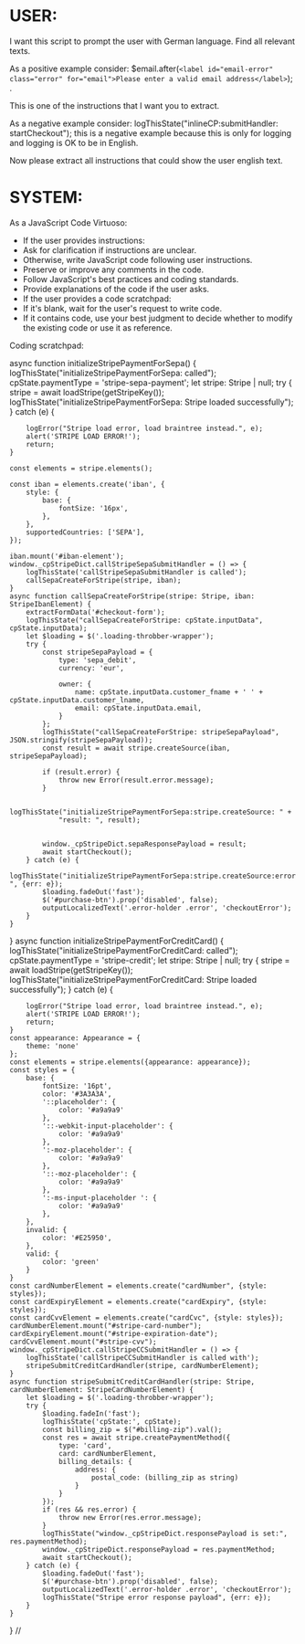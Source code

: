 # USER:
I want this script to prompt the user with German language.
Find all relevant texts.

As a positive example consider:
$email.after(`<label id="email-error" class="error" for="email">Please enter a valid email address</label>`); .

This is one of the instructions that I want you to extract.

As a negative example consider:
logThisState("inlineCP:submitHandler: startCheckout");
this is a negative example because this is only for logging and logging is OK to be in English.

Now please extract all instructions that could show the user english text.

# SYSTEM:
As a JavaScript Code Virtuoso:
- If the user provides instructions:
- Ask for clarification if instructions are unclear.
- Otherwise, write JavaScript code following user instructions.
- Preserve or improve any comments in the code.
- Follow JavaScript's best practices and coding standards.
- Provide explanations of the code if the user asks.
- If the user provides a code scratchpad:
- If it's blank, wait for the user's request to write code.
- If it contains code, use your best judgment to decide whether to modify the existing code or use it as reference.

Coding scratchpad:

async function initializeStripePaymentForSepa() {
    logThisState("initializeStripePaymentForSepa: called");
    cpState.paymentType = 'stripe-sepa-payment';
    let stripe: Stripe | null;
    try {
        stripe = await loadStripe(getStripeKey());
        logThisState("initializeStripePaymentForSepa: Stripe loaded successfully");
    } catch (e) {


        logError("Stripe load error, load braintree instead.", e);
        alert('STRIPE LOAD ERROR!');
        return;
    }

    const elements = stripe.elements();

    const iban = elements.create('iban', {
        style: {
            base: {
                fontSize: '16px',
            },
        },
        supportedCountries: ['SEPA'],
    });

    iban.mount('#iban-element');
    window._cpStripeDict.callStripeSepaSubmitHandler = () => {
        logThisState('callStripeSepaSubmitHandler is called');
        callSepaCreateForStripe(stripe, iban);
    }
    async function callSepaCreateForStripe(stripe: Stripe, iban: StripeIbanElement) {
        extractFormData('#checkout-form');
        logThisState("callSepaCreateForStripe: cpState.inputData", cpState.inputData);
        let $loading = $('.loading-throbber-wrapper');
        try {
            const stripeSepaPayload = {
                type: 'sepa_debit',
                currency: 'eur',

                owner: {
                    name: cpState.inputData.customer_fname + ' ' + cpState.inputData.customer_lname,
                    email: cpState.inputData.email,
                }
            };
            logThisState("callSepaCreateForStripe: stripeSepaPayload", JSON.stringify(stripeSepaPayload));
            const result = await stripe.createSource(iban, stripeSepaPayload);

            if (result.error) {
                throw new Error(result.error.message);
            }

            logThisState("initializeStripePaymentForSepa:stripe.createSource: " +
                "result: ", result);


            window._cpStripeDict.sepaResponsePayload = result;
            await startCheckout();
        } catch (e) {
            logThisState("initializeStripePaymentForSepa:stripe.createSource:error ", {err: e});
            $loading.fadeOut('fast');
            $('#purchase-btn').prop('disabled', false);
            outputLocalizedText('.error-holder .error', 'checkoutError');
        }
    }
}
async function initializeStripePaymentForCreditCard() {
    logThisState("initializeStripePaymentForCreditCard: called");
    cpState.paymentType = 'stripe-credit';
    let stripe: Stripe | null;
    try {
        stripe = await loadStripe(getStripeKey());
        logThisState("initializeStripePaymentForCreditCard: Stripe loaded successfully");
    } catch (e) {


        logError("Stripe load error, load braintree instead.", e);
        alert('STRIPE LOAD ERROR!');
        return;
    }
    const appearance: Appearance = {
        theme: 'none'
    };
    const elements = stripe.elements({appearance: appearance});
    const styles = {
        base: {
            fontSize: '16pt',
            color: '#3A3A3A',
            '::placeholder': {
                color: '#a9a9a9'
            },
            '::-webkit-input-placeholder': {
                color: '#a9a9a9'
            },
            ':-moz-placeholder': {
                color: '#a9a9a9'
            },
            '::-moz-placeholder': {
                color: '#a9a9a9'
            },
            ':-ms-input-placeholder ': {
                color: '#a9a9a9'
            },
        },
        invalid: {
            color: '#E25950',
        },
        valid: {
            color: 'green'
        }
    }
    const cardNumberElement = elements.create("cardNumber", {style: styles});
    const cardExpiryElement = elements.create("cardExpiry", {style: styles});
    const cardCvvElement = elements.create("cardCvc", {style: styles});
    cardNumberElement.mount("#stripe-card-number");
    cardExpiryElement.mount("#stripe-expiration-date");
    cardCvvElement.mount("#stripe-cvv");
    window._cpStripeDict.callStripeCCSubmitHandler = () => {
        logThisState('callStripeCCSubmitHandler is called with');
        stripeSubmitCreditCardHandler(stripe, cardNumberElement);
    }
    async function stripeSubmitCreditCardHandler(stripe: Stripe, cardNumberElement: StripeCardNumberElement) {
        let $loading = $('.loading-throbber-wrapper');
        try {
            $loading.fadeIn('fast');
            logThisState('cpState:', cpState);
            const billing_zip = $("#billing-zip").val();
            const res = await stripe.createPaymentMethod({
                type: 'card',
                card: cardNumberElement,
                billing_details: {
                    address: {
                        postal_code: (billing_zip as string)
                    }
                }
            });
            if (res && res.error) {
                throw new Error(res.error.message);
            }
            logThisState("window._cpStripeDict.responsePayload is set:", res.paymentMethod);
            window._cpStripeDict.responsePayload = res.paymentMethod;
            await startCheckout();
        } catch (e) {
            $loading.fadeOut('fast');
            $('#purchase-btn').prop('disabled', false);
            outputLocalizedText('.error-holder .error', 'checkoutError');
            logThisState("Stripe error response payload", {err: e});
        }
    }
}
//


